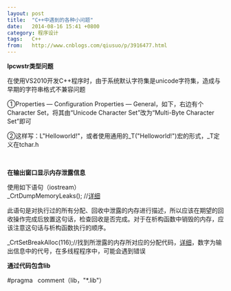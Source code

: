 ```yaml
---
layout: post
title:  "C++中遇到的各种小问题"
date:   2014-08-16 15:41 +0800
category: 程序设计
tags:   C++
from:   http://www.cnblogs.com/qiusuo/p/3916477.html
---
```

<p><strong>lpcwstr类型问题</strong></p>
<p>在使用VS2010开发C++程序时，由于系统默认字符集是unicode字符集，造成与早期的字符串格式不兼容问题</p>
<p>①Properties &mdash; Configuration Properties &mdash; General，如下，右边有个Character Set，将其由&ldquo;Unicode Character Set&rdquo;改为&ldquo;Multi-Byte Character Set&rdquo;即可</p>
<p>②这样写：L"Helloworld!"，或者使用通用的_T("Helloworld!")宏的形式，_T定义在tchar.h</p>
<p>&nbsp;</p>
<p><strong>在输出窗口显示内存泄露信息</strong></p>
<p>使用如下语句（iostream）<br />    _CrtDumpMemoryLeaks(); //<a href="http://www.cnblogs.com/skynet/archive/2011/02/20/1959162.html" target="_blank">详细</a></p>
<p>此语句是对执行过的所有分配、回收中泄露的内存进行描述，所以应该在期望的回收操作完成后放置这句话，检查回收是否完成。对于在析构函数中销毁的内存，应该注意这句话与析构函数执行的顺序。</p>
<p>_CrtSetBreakAlloc(116);//找到所泄露的内存所对应的分配代码，<a href="http://blog.csdn.net/visualeleven/article/details/7965415" target="_blank">详细</a>，数字为输出信息中的代号，在多线程程序中，可能会遇到错误</p>
<p><strong>通过代码包含lib</strong></p>
<p>#pragma &nbsp; comment（lib，"*.lib"）</p>
<p>&nbsp;</p>
